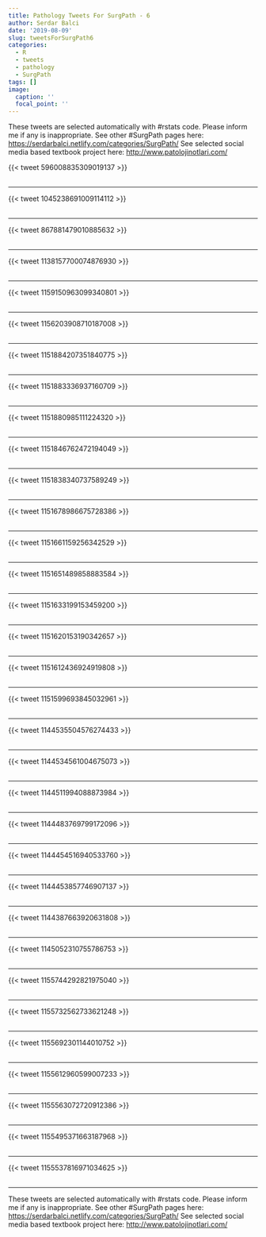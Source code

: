 ```yaml
---
title: Pathology Tweets For SurgPath - 6
author: Serdar Balci
date: '2019-08-09'
slug: tweetsForSurgPath6
categories:
  - R
  - tweets
  - pathology
  - SurgPath
tags: []
image:
  caption: ''
  focal_point: ''
---
```



These tweets are selected automatically with #rstats code. Please inform me if any is inappropriate.
See other #SurgPath pages here: https://serdarbalci.netlify.com/categories/SurgPath/ 
See selected social media based textbook project here: http://www.patolojinotlari.com/

{{< tweet 596008835309019137 >}}
<br>
<br>
<hr>
{{< tweet 1045238691009114112 >}}
<br>
<br>
<hr>
{{< tweet 867881479010885632 >}}
<br>
<br>
<hr>
{{< tweet 1138157700074876930 >}}
<br>
<br>
<hr>
{{< tweet 1159150963099340801 >}}
<br>
<br>
<hr>
{{< tweet 1156203908710187008 >}}
<br>
<br>
<hr>
{{< tweet 1151884207351840775 >}}
<br>
<br>
<hr>
{{< tweet 1151883336937160709 >}}
<br>
<br>
<hr>
{{< tweet 1151880985111224320 >}}
<br>
<br>
<hr>
{{< tweet 1151846762472194049 >}}
<br>
<br>
<hr>
{{< tweet 1151838340737589249 >}}
<br>
<br>
<hr>
{{< tweet 1151678986675728386 >}}
<br>
<br>
<hr>
{{< tweet 1151661159256342529 >}}
<br>
<br>
<hr>
{{< tweet 1151651489858883584 >}}
<br>
<br>
<hr>
{{< tweet 1151633199153459200 >}}
<br>
<br>
<hr>
{{< tweet 1151620153190342657 >}}
<br>
<br>
<hr>
{{< tweet 1151612436924919808 >}}
<br>
<br>
<hr>
{{< tweet 1151599693845032961 >}}
<br>
<br>
<hr>
{{< tweet 1144535504576274433 >}}
<br>
<br>
<hr>
{{< tweet 1144534561004675073 >}}
<br>
<br>
<hr>
{{< tweet 1144511994088873984 >}}
<br>
<br>
<hr>
{{< tweet 1144483769799172096 >}}
<br>
<br>
<hr>
{{< tweet 1144454516940533760 >}}
<br>
<br>
<hr>
{{< tweet 1144453857746907137 >}}
<br>
<br>
<hr>
{{< tweet 1144387663920631808 >}}
<br>
<br>
<hr>
{{< tweet 1145052310755786753 >}}
<br>
<br>
<hr>
{{< tweet 1155744292821975040 >}}
<br>
<br>
<hr>
{{< tweet 1155732562733621248 >}}
<br>
<br>
<hr>
{{< tweet 1155692301144010752 >}}
<br>
<br>
<hr>
{{< tweet 1155612960599007233 >}}
<br>
<br>
<hr>
{{< tweet 1155563072720912386 >}}
<br>
<br>
<hr>
{{< tweet 1155495371663187968 >}}
<br>
<br>
<hr>
{{< tweet 1155537816971034625 >}}
<br>
<br>
<hr>


These tweets are selected automatically with #rstats code. Please inform me if any is inappropriate.
See other #SurgPath pages here: https://serdarbalci.netlify.com/categories/SurgPath/ 
See selected social media based textbook project here: http://www.patolojinotlari.com/

